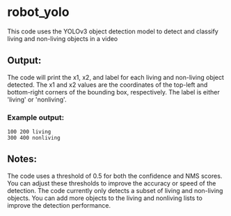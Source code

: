 # robot_yolo

This code uses the YOLOv3 object detection model to detect and classify living and non-living objects in a video

## Output:

The code will print the x1, x2, and label for each living and non-living object detected. The x1 and x2 values are the coordinates of the top-left and bottom-right corners of the bounding box, respectively. The label is either 'living' or 'nonliving'.

### Example output:
```
100 200 living
300 400 nonliving
```
## Notes:

The code uses a threshold of 0.5 for both the confidence and NMS scores. You can adjust these thresholds to improve the accuracy or speed of the detection.
The code currently only detects a subset of living and non-living objects. You can add more objects to the living and nonliving lists to improve the detection performance.
